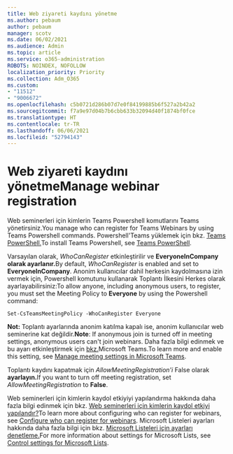 ```yaml
---
title: Web ziyareti kaydını yönetme
ms.author: pebaum
author: pebaum
manager: scotv
ms.date: 06/02/2021
ms.audience: Admin
ms.topic: article
ms.service: o365-administration
ROBOTS: NOINDEX, NOFOLLOW
localization_priority: Priority
ms.collection: Adm_O365
ms.custom:
- "11512"
- "9006672"
ms.openlocfilehash: c5b0721d286b07d7e0f84199885b6f527a2b42a2
ms.sourcegitcommit: f7a9e97d04b7b6cbb633b32094d40f1874bf0fce
ms.translationtype: HT
ms.contentlocale: tr-TR
ms.lasthandoff: 06/06/2021
ms.locfileid: "52794143"
---
```

# <a name="manage-webinar-registration"></a><span data-ttu-id="2ba2b-102">Web ziyareti kaydını yönetme</span><span class="sxs-lookup"><span data-stu-id="2ba2b-102">Manage webinar registration</span></span>

<span data-ttu-id="2ba2b-103">Web seminerleri için kimlerin Teams Powershell komutlarını Teams yönetirsiniz.</span><span class="sxs-lookup"><span data-stu-id="2ba2b-103">You manage who can register for Teams Webinars by using Teams Powershell commands.</span></span> <span data-ttu-id="2ba2b-104">Powershell'Teams yüklemek için bkz. [Teams PowerShell.](/microsoftteams/teams-powershell-install)</span><span class="sxs-lookup"><span data-stu-id="2ba2b-104">To install Teams Powershell, see [Teams PowerShell](/microsoftteams/teams-powershell-install).</span></span> 

<span data-ttu-id="2ba2b-105">Varsayılan olarak, *WhoCanRegister* etkinleştirilir ve **EveryoneInCompany olarak ayarlanır.**</span><span class="sxs-lookup"><span data-stu-id="2ba2b-105">By default, *WhoCanRegister* is enabled and set to **EveryoneInCompany**.</span></span> <span data-ttu-id="2ba2b-106">Anonim kullanıcılar dahil herkesin kaydolmasına izin vermek için,  Powershell komutunu kullanarak Toplantı İlkesini Herkes olarak ayarlayabilirsiniz:</span><span class="sxs-lookup"><span data-stu-id="2ba2b-106">To allow anyone, including anonymous users, to register, you must set the Meeting Policy to **Everyone** by using the Powershell command:</span></span>

`Set-CsTeamsMeetingPolicy -WhoCanRegister Everyone`

<span data-ttu-id="2ba2b-107">**Not:** Toplantı ayarlarında anonim katılma kapalı ise, anonim kullanıcılar web seminerine kat değildir.</span><span class="sxs-lookup"><span data-stu-id="2ba2b-107">**Note**: If anonymous join is turned off in meeting settings, anonymous users can't join webinars.</span></span> <span data-ttu-id="2ba2b-108">Daha fazla bilgi edinmek ve bu ayarı etkinleştirmek için [bkz.](/microsoftteams/meeting-settings-in-teams)Microsoft Teams.</span><span class="sxs-lookup"><span data-stu-id="2ba2b-108">To learn more and enable this setting, see [Manage meeting settings in Microsoft Teams](/microsoftteams/meeting-settings-in-teams).</span></span>

<span data-ttu-id="2ba2b-109">Toplantı kaydını kapatmak için *AllowMeetingRegistration'i* False olarak **ayarlayın.**</span><span class="sxs-lookup"><span data-stu-id="2ba2b-109">If you want to turn off meeting registration, set *AllowMeetingRegistration* to **False**.</span></span>

<span data-ttu-id="2ba2b-110">Web seminerleri için kimlerin kaydol etkiyiyi yapılandırma hakkında daha fazla bilgi edinmek için bkz. [Web seminerleri için kimlerin kaydol etkiyi yapılandır?](/microsoftteams/set-up-webinars?source=docs#configure-who-can-register-for-webinars)</span><span class="sxs-lookup"><span data-stu-id="2ba2b-110">To learn more about configuring who can register for webinars, see [Configure who can register for webinars](/microsoftteams/set-up-webinars?source=docs#configure-who-can-register-for-webinars).</span></span> <span data-ttu-id="2ba2b-111">Microsoft Listeleri ayarları hakkında daha fazla bilgi için bkz. [Microsoft Listeleri için ayarları denetleme.](/sharepoint/control-lists)</span><span class="sxs-lookup"><span data-stu-id="2ba2b-111">For more information about settings for Microsoft Lists, see [Control settings for Microsoft Lists](/sharepoint/control-lists).</span></span>
